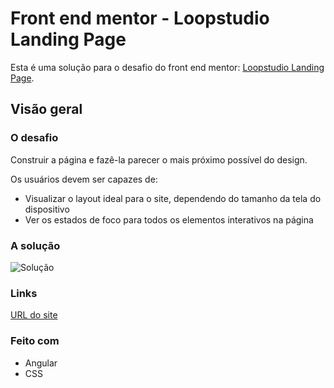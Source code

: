 # Front end mentor - Loopstudio Landing Page
Esta é uma solução para o desafio do front end mentor: [Loopstudio Landing Page](https://www.frontendmentor.io/challenges/loopstudios-landing-page-N88J5Onjw).

## Visão geral

### O desafio

Construir a página e fazê-la parecer o mais próximo possível do design.

Os usuários devem ser capazes de:

* Visualizar o layout ideal para o site, dependendo do tamanho da tela do dispositivo
* Ver os estados de foco para todos os elementos interativos na página

### A solução

![Solução](https://res.cloudinary.com/dz209s6jk/image/upload/q_auto,w_900/Screenshots/iqrdnrtdovjfrs1ggcvo.jpg)

### Links

[URL do site](https://iridescent-crisp-a0137f.netlify.app/)

### Feito com

* Angular
* CSS
